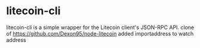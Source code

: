 # litecoin-cli
litecoin-cli is a simple wrapper for the Litecoin client's JSON-RPC API. clone of https://github.com/Dexon95/node-litecoin added importaddress to watch address
